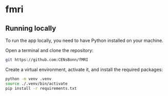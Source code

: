 # fmri

## Running locally

To run the app locally, you need to have Python installed on your machine.

Open a terminal and clone the repository:
```bash
git https://github.com:CENsBonn/fMRI
```

Create a virtual environment, activate it, and install the required packages:

```bash
python -m venv .venv 
source ./.venv/bin/activate
pip install -r requirements.txt 
```
